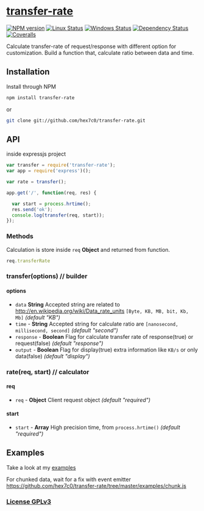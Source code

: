 # [transfer-rate](https://github.com/hex7c0/transfer-rate)

[![NPM version](https://img.shields.io/npm/v/transfer-rate.svg)](https://www.npmjs.com/package/transfer-rate)
[![Linux Status](https://img.shields.io/travis/hex7c0/transfer-rate.svg?label=linux)](https://travis-ci.org/hex7c0/transfer-rate)
[![Windows Status](https://img.shields.io/appveyor/ci/hex7c0/transfer-rate.svg?label=windows)](https://ci.appveyor.com/project/hex7c0/transfer-rate)
[![Dependency Status](https://img.shields.io/david/hex7c0/transfer-rate.svg)](https://david-dm.org/hex7c0/transfer-rate)
[![Coveralls](https://img.shields.io/coveralls/hex7c0/transfer-rate.svg)](https://coveralls.io/r/hex7c0/transfer-rate)

Calculate transfer-rate of request/response with different option for customization.
Build a function that, calculate ratio between data and time.

## Installation

Install through NPM

```bash
npm install transfer-rate
```
or
```bash
git clone git://github.com/hex7c0/transfer-rate.git
```

## API

inside expressjs project
```js
var transfer = require('transfer-rate');
var app = require('express')();

var rate = transfer();

app.get('/', function(req, res) {

  var start = process.hrtime();
  res.send('ok');
  console.log(transfer(req, start));
});
```

### Methods

Calculation is store inside `req` **Object** and returned from function.
```js
req.transferRate
```

### transfer(options) // builder

#### options

 - `data` **String** Accepted string are related to http://en.wikipedia.org/wiki/Data_rate_units `[Byte, KB, MB, bit, Kb, Mb]` *(default "KB")*
 - `time` - **String** Accepted string for calculate ratio are `[nanosecond, millisecond, second]` *(default "second")*
 - `response` - **Boolean** Flag for calculate transfer rate of response(true) or request(false) *(default "response")*
 - `output` - **Boolean** Flag for display(true) extra information like `KB/s` or only data(false) *(default "display")*

### rate(req, start) // calculator

#### req

 - `req` - **Object** Client request object *(default "required")*

#### start

 - `start` - **Array** High precision time, from `process.hrtime()` *(default "required")*

## Examples

Take a look at my [examples](examples)

For chunked data, wait for a fix with event emitter https://github.com/hex7c0/transfer-rate/tree/master/examples/chunk.js

### [License GPLv3](LICENSE)
